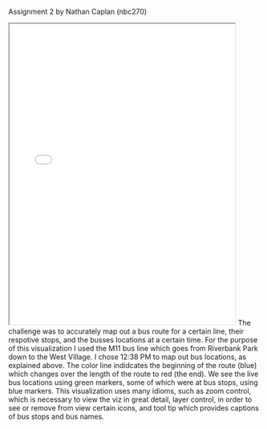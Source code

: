 Assignment 2 by Nathan Caplan (nbc270)
<iframe width="450" height="600" src='hw_2.html'></iframe>
The challenge was to accurately map out a bus route for a certain line, their respotive stops, and the busses locations at a certain time. For the purpose of this visualization I used the M11 bus line which goes from Riverbank Park down to the West Village. I chose 12:38 PM to map out bus locations, as explained above. The color line indidcates the beginning of the route (blue) which changes over the length of the route to red (the end). We see the live bus locations using green markers, some of which were at bus stops, using blue markers. This visualization uses many idioms, such as zoom control, which is necessary to view the viz in great detail, layer control, in order to see or remove from view certain icons, and tool tip which provides captions of bus stops and bus names.
